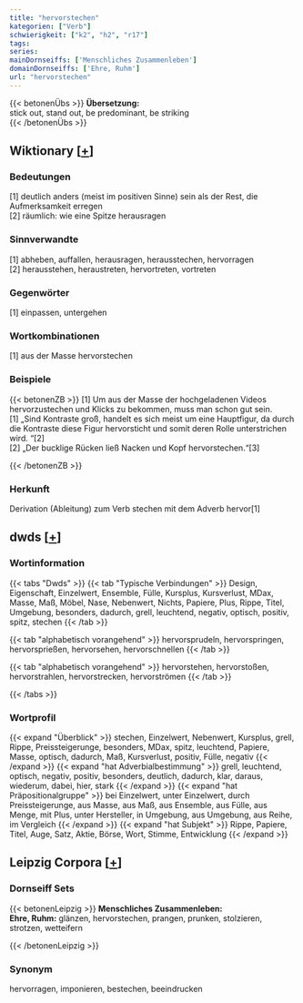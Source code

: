 ```yaml
---
title: "hervorstechen"
kategorien: ["Verb"]
schwierigkeit: ["k2", "h2", "r17"]
tags:
series:
mainDornseiffs: ['Menschliches Zusammenleben']
domainDornseiffs: ['Ehre, Ruhm']
url: "hervorstechen"
---
```


{{< betonenÜbs >}}
**Übersetzung:**  
stick out, stand out, be predominant, be striking  
{{< /betonenÜbs >}}

## Wiktionary [[+](https://de.wiktionary.org/wiki/hervorstechen)]

### Bedeutungen
[1] deutlich anders (meist im positiven Sinne) sein als der Rest, die Aufmerksamkeit erregen  
[2] räumlich: wie eine Spitze herausragen  

### Sinnverwandte
[1] abheben, auffallen, herausragen, herausstechen, hervorragen  
[2] herausstehen, heraustreten, hervortreten, vortreten  

### Gegenwörter
[1] einpassen, untergehen  

### Wortkombinationen
[1] aus der Masse hervorstechen  

### Beispiele
{{< betonenZB >}}
[1] Um aus der Masse der hochgeladenen Videos hervorzustechen und Klicks zu bekommen, muss man schon gut sein.  
[1] „Sind Kontraste groß, handelt es sich meist um eine Hauptfigur, da durch die Kontraste diese Figur hervorsticht und somit deren Rolle unterstrichen wird. “[2]  
[2] „Der bucklige Rücken ließ Nacken und Kopf hervorstechen.“[3]  

{{< /betonenZB >}}
### Herkunft
Derivation (Ableitung) zum Verb stechen mit dem Adverb hervor[1]  



## dwds [[+](https://www.dwds.de/wb/hervorstechen)]

### Wortinformation
{{< tabs "Dwds" >}}
{{< tab "Typische Verbindungen" >}}
Design, Eigenschaft, Einzelwert, Ensemble, Fülle, Kursplus, Kursverlust, MDax, Masse, Maß, Möbel, Nase, Nebenwert, Nichts, Papiere, Plus, Rippe, Titel, Umgebung, besonders, dadurch, grell, leuchtend, negativ, optisch, positiv, spitz, stechen
{{< /tab >}}

{{< tab "alphabetisch vorangehend" >}}
hervorsprudeln, hervorspringen, hervorsprießen, hervorsehen, hervorschnellen
{{< /tab >}}

{{< tab "alphabetisch vorangehend" >}}
hervorstehen, hervorstoßen, hervorstrahlen, hervorstrecken, hervorströmen
{{< /tab >}}

{{< /tabs >}}

### Wortprofil
{{< expand "Überblick" >}} stechen, Einzelwert, Nebenwert, Kursplus, grell, Rippe, Preissteigerunge, besonders, MDax, spitz, leuchtend, Papiere, Masse, optisch, dadurch, Maß, Kursverlust, positiv, Fülle, negativ {{< /expand >}}
{{< expand "hat Adverbialbestimmung" >}} grell, leuchtend, optisch, negativ, positiv, besonders, deutlich, dadurch, klar, daraus, wiederum, dabei, hier, stark {{< /expand >}}
{{< expand "hat Präpositionalgruppe" >}} bei Einzelwert, unter Einzelwert, durch Preissteigerunge, aus Masse, aus Maß, aus Ensemble, aus Fülle, aus Menge, mit Plus, unter Hersteller, in Umgebung, aus Umgebung, aus Reihe, im Vergleich {{< /expand >}}
{{< expand "hat Subjekt" >}} Rippe, Papiere, Titel, Auge, Satz, Aktie, Börse, Wort, Stimme, Entwicklung {{< /expand >}}

## Leipzig Corpora [[+](https://corpora.uni-leipzig.de/en/res?word=hervorstechen&corpusId=deu_newscrawl-public_2018)]

### Dornseiff Sets
{{< betonenLeipzig >}}
**Menschliches Zusammenleben:**  
**Ehre, Ruhm:** glänzen, hervorstechen, prangen, prunken, stolzieren, strotzen, wetteifern  

{{< /betonenLeipzig >}}

### Synonym
hervorragen, imponieren, bestechen, beeindrucken

